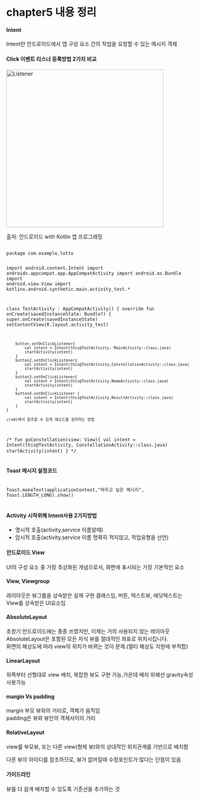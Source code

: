 <h1>chapter5 내용 정리</h1>

<h4>Intent</h4>
<p>Intent란 안드로이드에서 앱 구성 요소 간의 작업을 요청할 수 있는 메시지 객체</p>

<h4>Click 이벤트 리스너 등록방법 2가지 비교</h4>
<img width="418" alt="Listener" src="https://user-images.githubusercontent.com/24909625/90487722-d2116500-e175-11ea-992f-8f31912aa0b2.PNG">
<p>출처: 안드로이드 with Kotlin 앱 프로그래밍</p>
<pre>
<code>
package com.example.lotto

import android.content.Intent
import androidx.appcompat.app.AppCompatActivity
import android.os.Bundle
import android.view.View
import kotlinx.android.synthetic.main.activity_test.*

class TestActivity : AppCompatActivity() {
    override fun onCreate(savedInstanceState: Bundle?) {
        super.onCreate(savedInstanceState)
        setContentView(R.layout.activity_test)

        button.setOnClickListener{
            val intent = Intent(this@TestActivity, MainActivity::class.java)
            startActivity(intent)
        }
        button2.setOnClickListener{
            val intent = Intent(this@TestActivity,ConstellationActivity::class.java)
            startActivity(intent)
        }
        button3.setOnClickListener{
            val intent = Intent(this@TestActivity,NameActivity::class.java)
            startActivity(intent)
        }
        button4.setOnClickListener {
            val intent = Intent(this@TestActivity,ResultActivity::class.java)
            startActivity(intent)
        }
    }

    //xml에서 참조할 수 있게 메소드를 정의하는 방법
/*
    fun goConstellation(view: View){
        val intent = Intent(this@TestActivity, ConstellationActivity::class.java)
        startActivity(intent)
    }
    */
</code>
</pre>

<h4>Toast 메시지 설정코드</h4>
<pre>
<code>
Toast.makeText(applicationContext,"띄우고 싶은 메시지", Toast.LENGTH_LONG).show()
</code>
</pre>

<h4>Activity 시작위해 Intent사용 2가지방법</h4>
<ul>
<li>명시적 호출(activity,service 이름알때)</li>
<li>암시적 호출(activity,service 이름 명확히 적지않고, 작업유형을 선언)</li>
</ul>

<h4>안드로이드 View</h4>
<p>UI의 구성 요소 중 가장 추상화된 개념으로서, 화면에 표시되는 가장 기본적인 요소</p>

<h4>View, Viewgroup</h4>
<p>레이아웃은 뷰그룹을 상속받은 실제 구현 클래스임, 버튼, 텍스트뷰, 에딧텍스트는 View를 상속받은 UI요소임</p>

<h4>AbsoluteLayout</h4>
<p>초창기 안드로이드에는 종종 쓰였지만, 이제는 거의 사용되지 않는 레이아웃
<br>
AbsoluteLayout은 포함된 모든 자식 뷰를 절대적인 좌표로 위치시킵니다.
<br>
화면의 해상도에 따라 view의 위치가 바뀌는 것이 문제.(멀티 해상도 지원에 부적합)</p>

<h4>LinearLayout</h4>
<p>위쪽부터 선형대로 view 배치, 복잡한 뷰도 구현 가능,가운데 배치 위해선 gravity속성 사용가능</p>

<h4>margin Vs padding</h4>
<p>margin 부모 뷰와의 거리로, 객체가 움직임<br>
padding은 뷰와 뷰안의 객체사이의 거리</p>

<h4>RelativeLayout</h4>
<p>view를 부모뷰, 또는 다른 view(형제 뷰)와의 상대적인 위치관계를 기반으로 배치함</p>
<p>다른 뷰의 아이디를 참조하므로, 뷰가 없어질때 수정포인트가 많다는 단점이 있음</p>

<h4>가이드라인</h4>
<p>뷰를 더 쉽게 배치할 수 있도록 기준선을 추가하는 것</p>